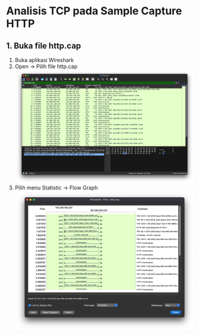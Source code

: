 # Analisis TCP pada Sample Capture HTTP

## 1. Buka file http.cap
1. Buka aplikasi Wireshark
2. Open -> Pilih file http.cap
![](./assets/open-http.png)
3. Pilih menu Statistic -> Flow Graph
![](./assets/http-flow-graph.png)